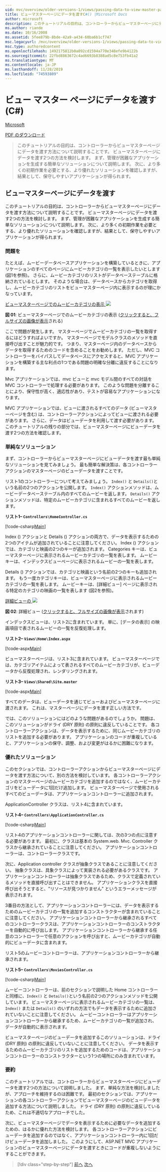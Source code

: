 ```yaml
---
uid: mvc/overview/older-versions-1/views/passing-data-to-view-master-pages-cs
title: ビューマスターページにデータを渡すC#() |Microsoft Docs
author: microsoft
description: このチュートリアルの目的は、コントローラーからビューマスターページにデータを渡す方法について説明することです。 ビュー m にデータを渡す2つの方法を検討しています...
ms.author: riande
ms.date: 10/16/2008
ms.assetid: 5fee879b-8bde-42a9-a434-60ba6b1cf747
msc.legacyurl: /mvc/overview/older-versions-1/views/passing-data-to-view-master-pages-cs
msc.type: authoredcontent
ms.openlocfilehash: 1492175812b0a092cd1594a770e348efe9b4122b
ms.sourcegitcommit: 22fbd8863672c4ad6693b8388ad5c8e753fb41a2
ms.translationtype: MT
ms.contentlocale: ja-JP
ms.lasthandoff: 11/28/2019
ms.locfileid: "74593809"
---
```

# <a name="passing-data-to-view-master-pages-c"></a>ビュー マスター ページにデータを渡す (C#)

[Microsoft](https://github.com/microsoft)

[PDF のダウンロード](https://download.microsoft.com/download/e/f/3/ef3f2ff6-7424-48f7-bdaa-180ef64c3490/ASPNET_MVC_Tutorial_13_CS.pdf)

> このチュートリアルの目的は、コントローラーからビューマスターページにデータを渡す方法について説明することです。 ビューマスターページにデータを渡す2つの方法を検討します。 まず、管理が困難なアプリケーションを生成する簡単なソリューションについて説明します。 次に、より多くの初期作業を必要とする、より優れたソリューションを確認しますが、結果として、保守しやすいアプリケーションが得られます。

## <a name="passing-data-to-view-master-pages"></a>ビューマスターページにデータを渡す

このチュートリアルの目的は、コントローラーからビューマスターページにデータを渡す方法について説明することです。 ビューマスターページにデータを渡す2つの方法を検討します。 まず、管理が困難なアプリケーションを生成する簡単なソリューションについて説明します。 次に、より多くの初期作業を必要とする、より優れたソリューションを確認しますが、結果として、保守しやすいアプリケーションが得られます。

### <a name="the-problem"></a>問題を

たとえば、ムービーデータベースアプリケーションを構築しているときに、アプリケーションのすべてのページにムービーカテゴリの一覧を表示したいとします (図1を参照)。 さらに、ムービーカテゴリのリストがデータベーステーブルに格納されているとします。 そのような場合は、データベースからカテゴリを取得し、ムービーカテゴリのリストをビューマスターページ内に表示するのが理にかなっています。

[ビューマスターページでのムービーカテゴリの表示 ![](passing-data-to-view-master-pages-cs/_static/image2.png)](passing-data-to-view-master-pages-cs/_static/image1.png)

**図 01**: ビューマスターページでのムービーカテゴリの表示 ([クリックすると、フルサイズの画像が表示](passing-data-to-view-master-pages-cs/_static/image3.png)される)

ここで問題が発生します。 マスターページでムービーカテゴリの一覧を取得するにはどうすればよいですか。 マスターページでモデルクラスのメソッドを直接呼び出すことが魅力的です。 つまり、マスターページ内のデータベースからデータを取得するためのコードを含めることをお勧めします。 ただし、MVC コントローラーをバイパスしてデータベースにアクセスすると、MVC アプリケーションを構築する主な利点の1つである問題の明確な分離に違反することになります。

Mvc アプリケーションでは、mvc ビューと mvc モデル間のすべての対話を MVC コントローラーで処理する必要があります。 このような問題を分離することにより、保守性が高く、適応性があり、テストが容易なアプリケーションになります。

MVC アプリケーションでは、ビューに渡されるすべてのデータ (ビューマスターページを含む) は、コントローラーアクションによってビューに渡される必要があります。 さらに、データはビューデータを利用して渡す必要があります。 このチュートリアルの残りの部分では、ビューマスターページにビューデータを渡す2つの方法を確認します。

### <a name="the-simple-solution"></a>単純なソリューション

まず、コントローラーからビューマスターページにビューデータを渡す最も単純なソリューションを見てみましょう。 最も簡単な解決策は、各コントローラーアクションのマスターページのビューデータを渡すことです。

リスト1のコントローラーについて考えてみましょう。 `Index()` と `Details()`という名前の2つのアクションを公開します。 `Index()` アクションメソッドは、ムービーデータベーステーブル内のすべてのムービーを返します。 `Details()` アクションメソッドは、特定のムービーカテゴリに含まれるすべてのムービーを返します。

**リスト1– `Controllers\HomeController.cs`**

[!code-csharp[Main](passing-data-to-view-master-pages-cs/samples/sample1.cs)]

Index () アクションと Details () アクションの両方で、データを表示するための2つのアイテムが追加されていることに注意してください。 Index () アクションでは、カテゴリと映画の2つのキーが追加されます。 Categories キーは、ビューマスターページに表示されるムービーカテゴリの一覧を表します。 ムービーキーは、インデックスビューページに表示されるムービーの一覧を表します。

Details () アクションでは、カテゴリと映画という名前の2つのキーも追加されます。 もう一度カテゴリキーは、ビューマスターページに表示されるムービーカテゴリの一覧を表します。 ムービーキーは、[詳細ビュー] ページに表示される特定のカテゴリの映画の一覧を表します (図2を参照)。

[詳細ビューの ![](passing-data-to-view-master-pages-cs/_static/image5.png)](passing-data-to-view-master-pages-cs/_static/image4.png)

**図 02**: 詳細ビュー ([クリックすると、フルサイズの画像が表示](passing-data-to-view-master-pages-cs/_static/image6.png)されます)

インデックスビューは、リスト2に含まれています。 単に、[データの表示] の映画項目で表されるムービーの一覧を反復処理します。

**リスト2– `Views\Home\Index.aspx`**

[!code-aspx[Main](passing-data-to-view-master-pages-cs/samples/sample2.aspx)]

ビューマスターページは、リスト3に含まれています。 ビューマスターページでは、カテゴリアイテムによって表されるすべてのムービーカテゴリが、ビューデータから反復処理され、レンダリングされます。

**リスト3– `Views\Shared\Site.master`**

[!code-aspx[Main](passing-data-to-view-master-pages-cs/samples/sample3.aspx)]

すべてのデータは、ビューデータを通じてビューおよびビューマスターページに渡されます。 これは、マスターページにデータを渡す正しい方法です。

では、このソリューションにはどのような問題があるのでしょうか。 問題は、このソリューションがドライ (DRY 原則) の原則に違反していることです。 各コントローラーアクションは、データを表示するために、同じムービーカテゴリのリストを追加する必要があります。 アプリケーションのコードが重複していると、アプリケーションの保守、調整、および変更がはるかに困難になります。

### <a name="the-good-solution"></a>優れたソリューション

このセクションでは、コントローラーアクションからビューマスターページにデータを渡す方法について、別の方法を検討しています。 各コントローラーアクションのマスターページのムービーカテゴリを追加するのではなく、ムービーカテゴリをビューデータに1回だけ追加します。 ビューマスターページで使用されるすべてのビューデータは、アプリケーションコントローラーに追加されます。

ApplicationController クラスは、リスト4に含まれています。

**リスト4– `Controllers\ApplicationController.cs`**

[!code-csharp[Main](passing-data-to-view-master-pages-cs/samples/sample4.cs)]

リスト4のアプリケーションコントローラーに関しては、次の3つの点に注意する必要があります。 最初に、クラスは基本の System.web. Mvc. Controller クラスから継承されていることに注意してください。 アプリケーションコントローラーは、コントローラークラスです。

次に、Application controller クラスが抽象クラスであることに注意してください。 抽象クラスは、具象クラスによって実装される必要があるクラスです。 アプリケーションコントローラーは抽象クラスであるため、クラスで定義されているメソッドを直接呼び出すことはできません。 アプリケーションクラスを直接呼び出そうとすると、"リソースが見つかりません" というエラーメッセージが表示されます。

3番目の方法として、アプリケーションコントローラーには、データを表示するためのムービーカテゴリの一覧を追加するコンストラクターが含まれていることに注意してください。 アプリケーションコントローラーから継承されるすべてのコントローラークラスは、アプリケーションコントローラーのコンストラクターを自動的に呼び出します。 アプリケーションコントローラーから継承する任意のコントローラーで任意のアクションを呼び出すと、ムービーカテゴリが自動的にビューデータに含まれます。

リスト5のムービーコントローラーは、アプリケーションコントローラーから継承されます。

**リスト5– `Controllers\MoviesController.cs`**

[!code-csharp[Main](passing-data-to-view-master-pages-cs/samples/sample5.cs)]

ムービーコントローラーは、前のセクションで説明した Home コントローラーと同様に、`Index()` と `Details()`という名前の2つのアクションメソッドを公開しています。 ビューマスターページに表示されるムービーカテゴリの一覧は、`Index()` または `Details()` のいずれの方法でもデータを表示するために追加されていないことに注意してください。 ムービーコントローラーはアプリケーションコントローラーから継承するため、ムービーカテゴリの一覧が追加され、データが自動的に表示されます。

ビューマスターページのビューデータを追加するこのソリューションは、ドライ (DRY 原則) の原則に違反していないことに注意してください。 データを表示するためのムービーカテゴリのリストを追加するためのコードは、アプリケーションコントローラーのコンストラクターという1つの場所にのみ含まれています。

### <a name="summary"></a>要約

このチュートリアルでは、コントローラーからビューマスターページにビューデータを渡す2つの方法について説明しました。 まず、単純な方法を検討しましたが、アプローチを維持するのは困難です。 最初のセクションでは、アプリケーションの各コントローラーアクションでビューマスターページのビューデータを追加する方法について説明しました。 ドライ (DRY 原則) の原則に違反しているため、これは不適切なアプローチでした。

次に、ビューマスターページでデータを表示するために必要なデータを追加するための、はるかに優れた方法を検討します。 各コントローラーアクションにビューデータを追加するのではなく、アプリケーションコントローラー内に1回だけビューデータを追加しました。 このようにして、ASP.NET MVC アプリケーションのビューマスターページにデータを渡すときにコードが重複しないようにすることができます。

> [!div class="step-by-step"]
> [前へ](creating-page-layouts-with-view-master-pages-cs.md)
> [次へ](asp-net-mvc-views-overview-vb.md)
